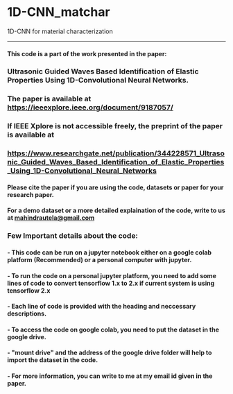 # 1D-CNN_matchar
 1D-CNN for material characterization

-----------------------------------------------------------------------------------------------------------------
#### This code is a part of the work presented in the paper:

### **Ultrasonic Guided Waves Based Identification of Elastic Properties Using 1D-Convolutional Neural Networks.**

### The paper is available at **https://ieeexplore.ieee.org/document/9187057/**

### If IEEE Xplore is not accessible freely, the preprint of the paper is available at

### **https://www.researchgate.net/publication/344228571_Ultrasonic_Guided_Waves_Based_Identification_of_Elastic_Properties_Using_1D-Convolutional_Neural_Networks** 

####  Please cite the paper if you are using the code, datasets or paper for your research paper.

####  For a demo dataset or a more detailed explaination of the code, write to us at mahindrautela@gmail.com 

### Few Important details about the code:

#### - This code can be run on a jupyter notebook either on a google colab platform (Recommended) or a personal computer with jupyter. 

#### - To run the code on a personal jupyter platform, you need to add some lines of code to convert tensorflow 1.x to 2.x if current system is using tensorflow 2.x

#### - Each line of code is provided with the heading and neccessary descriptions.

#### - To access the code on google colab, you need to put the dataset in the google drive. 

#### - "mount drive" and the address of the google drive folder will help to import the dataset in the code.

#### - For more information, you can write to me at my email id given in the paper.
